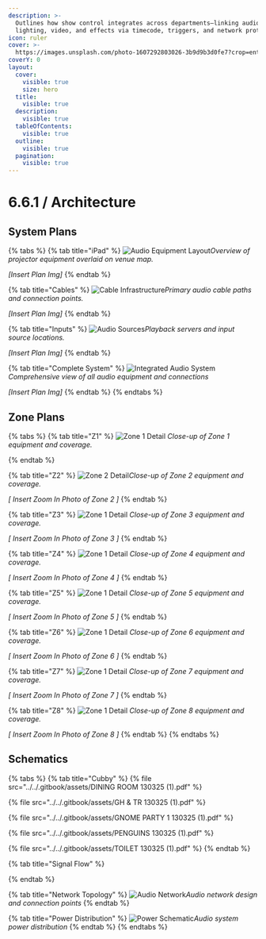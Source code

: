```yaml
---
description: >-
  Outlines how show control integrates across departments—linking audio,
  lighting, video, and effects via timecode, triggers, and network protocols.
icon: ruler
cover: >-
  https://images.unsplash.com/photo-1607292803026-3b9d9b3d0fe7?crop=entropy&cs=srgb&fm=jpg&ixid=M3wxOTcwMjR8MHwxfHNlYXJjaHw1fHxyZW1vdGUlMjBjb250cm9sJTIwaXBhZHxlbnwwfHx8fDE3NDY5MjM3NjN8MA&ixlib=rb-4.1.0&q=85
coverY: 0
layout:
  cover:
    visible: true
    size: hero
  title:
    visible: true
  description:
    visible: true
  tableOfContents:
    visible: true
  outline:
    visible: true
  pagination:
    visible: true
---
```


# 6.6.1 / Architecture

## System Plans

{% tabs %}
{% tab title="iPad" %}
![Audio Equipment Layout](../../6.-systems/6.1-audio/path-to-equipment-overlay.jpg)_Overview of projector equipment overlaid on venue map._

_\[Insert Plan Img]_
{% endtab %}

{% tab title="Cables" %}
![Cable Infrastructure](../../6.-systems/6.1-audio/path-to-cable-paths.jpg)_Primary audio cable paths and connection points._

_\[Insert Plan Img]_
{% endtab %}

{% tab title="Inputs" %}
![Audio Sources](../../6.-systems/6.1-audio/path-to-source-equipment.jpg)_Playback servers and input source locations._

_\[Insert Plan Img]_
{% endtab %}

{% tab title="Complete System" %}
![Integrated Audio System](../../6.-systems/6.1-audio/path-to-complete-system.jpg)_Comprehensive view of all audio equipment and connections_

_\[Insert Plan Img]_
{% endtab %}
{% endtabs %}

## Zone Plans

{% tabs %}
{% tab title="Z1" %}
![Zone 1 Detail](../../6.-systems/6.1-audio/path-to-zone1-detail.jpg) _Close-up of Zone 1 equipment and coverage._


{% endtab %}

{% tab title="Z2" %}
![Zone 2 Detail](../../6.-systems/6.1-audio/path-to-zone2-detail.jpg)_Close-up of Zone 2 equipment and coverage._

_\[ Insert Zoom In Photo of Zone 2 ]_
{% endtab %}

{% tab title="Z3" %}
![Zone 1 Detail](../../6.-systems/6.1-audio/path-to-zone1-detail.jpg) _Close-up of Zone 3 equipment and coverage._

_\[ Insert Zoom In Photo of Zone 3 ]_
{% endtab %}

{% tab title="Z4" %}
![Zone 1 Detail](../../6.-systems/6.1-audio/path-to-zone1-detail.jpg) _Close-up of Zone 4 equipment and coverage._

_\[ Insert Zoom In Photo of Zone 4 ]_
{% endtab %}

{% tab title="Z5" %}
![Zone 1 Detail](../../6.-systems/6.1-audio/path-to-zone1-detail.jpg) _Close-up of Zone 5 equipment and coverage._

_\[ Insert Zoom In Photo of Zone 5 ]_
{% endtab %}

{% tab title="Z6" %}
![Zone 1 Detail](../../6.-systems/6.1-audio/path-to-zone1-detail.jpg) _Close-up of Zone 6 equipment and coverage._

_\[ Insert Zoom In Photo of Zone 6 ]_
{% endtab %}

{% tab title="Z7" %}
![Zone 1 Detail](../../6.-systems/6.1-audio/path-to-zone1-detail.jpg) _Close-up of Zone 7 equipment and coverage._

_\[ Insert Zoom In Photo of Zone 7 ]_
{% endtab %}

{% tab title="Z8" %}
![Zone 1 Detail](../../6.-systems/6.1-audio/path-to-zone1-detail.jpg) _Close-up of Zone 8 equipment and coverage._

_\[ Insert Zoom In Photo of Zone 8 ]_
{% endtab %}
{% endtabs %}

## Schematics

{% tabs %}
{% tab title="Cubby" %}
{% file src="../../.gitbook/assets/DINING ROOM 130325 (1).pdf" %}

{% file src="../../.gitbook/assets/GH & TR 130325 (1).pdf" %}

{% file src="../../.gitbook/assets/GNOME PARTY 1 130325 (1).pdf" %}

{% file src="../../.gitbook/assets/PENGUINS 130325 (1).pdf" %}

{% file src="../../.gitbook/assets/TOILET 130325 (1).pdf" %}
{% endtab %}

{% tab title="Signal Flow" %}

{% endtab %}

{% tab title="Network Topology" %}
![Audio Network](../../6.-systems/6.1-audio/path-to-network-diagram.jpg)_Audio network design and connection points_
{% endtab %}

{% tab title="Power Distribution" %}
![Power Schematic](../../6.-systems/6.1-audio/path-to-power-diagram.jpg)_Audio system power distribution_
{% endtab %}
{% endtabs %}

